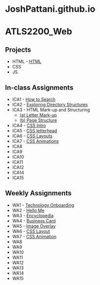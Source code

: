 # JoshPattani.github.io


# **ATLS2200_Web** #

## **Projects** ##
* HTML - [HTML](https://joshpattani.github.io/html-midterm/page5.html)
* CSS
* JS

## **In-class Assignments** ##
* ICA1 - [How to Search](https://docs.google.com/document/d/1Um7hc3AkKwjxERHVXjThMvFMICXAusV5HBCxQxE8VfI/edit?usp=sharing)
* ICA2 - [Exploring Directory Structures](https://docs.google.com/document/d/1aJCHCaD9oMPvfpOHO17c_BvsVY5Z3gslIAh_wdIA6g8/edit?usp=sharing)
* ICA3 - HTML Mark-up and Structuring
  * [(a) Letter Mark-up](https://joshpattani.github.io/ICA/ica3a.html)
  * [(b) Page Structure](https://joshpattani.github.io/ICA/ica3b.html)
* ICA4 - [CSS Intro](https://joshPattani.github.io/ICA/ica4.html)
* ICA5 - [CSS letterhead](https://joshPattani.github.io/ICA/ica5.html)
* ICA6 - [CSS Layouts](https://joshpattani.github.io/ICA/ica6/ica6-part1.html)
* ICA7 - [CSS Animations](https://joshPattani.github.io/ICA/ica7.html)
* ICA8
* ICA9
* ICA10
* ICA11
* ICA12
* ICA14
* ICA15

## **Weekly Assignments** ##
* WA1 - [Technology Onboarding](https://joshpattani.github.io/WA/wa1.html)
* WA2 - [Hello Me](https://joshpattani.github.io/WA/wa2.html)
* WA3 - [Encyclopedia](https://joshpattani.github.io/WA/wa3.html)
* WA4 - [Business Card](https://joshpattani.github.io/WA/wa4.html)
* WA5 - [Image Overlay](https://joshpattani.github.io/WA/wa5.html)
* WA6 - [CSS Layout](https://joshpattani.github.io/WA/wa6/index.html)
* WA7 - [CSS Animation](https://joshpattani.github.io/WA/wa7.html)
* WA8
* WA9
* WA10
* WA11
* WA12
* WA13
* WA14
* WA15